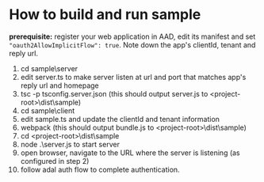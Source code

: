 # How to build and run sample

**prerequisite:** register your web application in AAD, edit its manifest and set `"oauth2AllowImplicitFlow": true`. Note down the app's clientId, tenant and reply url.

1. cd sample\server
1. edit server.ts to make server listen at url and port that matches app's reply url and homepage
1. tsc -p tsconfig.server.json (this should output server.js to &lt;project-root&gt;\dist\sample)
1. cd sample\client
1. edit sample.ts and update the clientId and tenant information
1. webpack (this should output bundle.js to &lt;project-root&gt;\dist\sample)
1. cd &lt;project-root&gt;\dist\sample
1. node .\server.js to start server
1. open browser, navigate to the URL where the server is listening (as configured in step 2)
1. follow adal auth flow to complete authentication.
